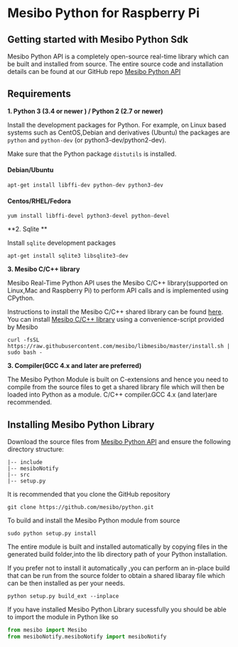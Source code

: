 # Mesibo Python for Raspberry Pi

## Getting started with Mesibo Python Sdk
Mesibo Python API is a completely open-source real-time library which can be built and installed from source. The entire source code and installation details can be found at our GitHub repo  [Mesibo Python API](https://github.com/mesibo/python)


## Requirements 

**1. Python 3 (3.4 or newer ) / Python 2 (2.7 or newer)**
  
  Install the development packages for Python. For example, on Linux based systems such as CentOS,Debian and derivatives (Ubuntu) the packages are `python` and `python-dev` (or python3-dev/python2-dev).
  
  Make sure that the Python package `distutils` is installed. 
#### Debian/Ubuntu
```
apt-get install libffi-dev python-dev python3-dev
```
#### Centos/RHEL/Fedora
```
yum install libffi-devel python3-devel python-devel

```
**2. Sqlite **

Install `sqlite` development packages
```
apt-get install sqlite3 libsqlite3-dev
```

**3. Mesibo C/C++ library**

Mesibo Real-Time Python API uses the Mesibo C/C++ library(supported on Linux,Mac and Raspberry Pi) to perform API calls and is implemented using CPython.

Instructions to install the Mesibo C/C++ shared library can be found [here](https://mesibo.com/documentation/install/linux/#install-using-the-convenience-script). 
You can install [Mesibo C/C++ library](https://github.com/mesibo/libmesibo) using a convenience-script provided by Mesibo
```
curl -fsSL https://raw.githubusercontent.com/mesibo/libmesibo/master/install.sh | sudo bash -
```

**3. Compiler(GCC 4.x and later are preferred)**

The Mesibo Python Module is built on C-extensions and hence you need to compile from the source files to get a shared library file which will then be loaded into Python as a module.
  C/C++ compiler.GCC 4.x (and later)are recommended.
   

  
## Installing Mesibo Python Library

Download the source files from [Mesibo Python API](https://github.com/mesibo/python) and ensure the following directory structure:
```
|-- include
|-- mesiboNotify
|-- src
|-- setup.py

```
It is recommended that you clone the GitHub repository
```
git clone https://github.com/mesibo/python.git
```

To build and install the Mesibo Python module from source
```
sudo python setup.py install

```
The entire module is built and installed automatically by copying files in the generated build folder,into the lib directory path of your Python installation.

If you prefer not to install it automatically ,you can perform an in-place build that can be run from the source folder to obtain a shared libaray file which can be then installed as per your needs.
```
python setup.py build_ext --inplace
```

If you have installed Mesibo Python Library sucessfully  you should be able to import the module in Python like so
```python
from mesibo import Mesibo
from mesiboNotify.mesiboNotify import mesiboNotify
```
